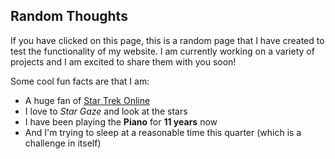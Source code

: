 ## Random Thoughts

If you have clicked on this page, this is a random page that I have created to test the functionality of my website. I am currently working on a variety of projects and I am excited to share them with you soon!

Some cool fun facts are that I am:

-   A huge fan of [Star Trek Online](https://www.arcgames.com/en/games/star-trek-online)
-   I love to _Star Gaze_ and look at the stars
-   I have been playing the **Piano** for **11 years** now
-   And I'm trying to sleep at a reasonable time this quarter (which is a challenge in itself)
